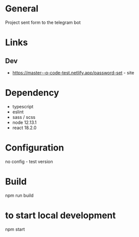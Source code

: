 # General

Project sent form to the telegram bot

# Links

## Dev

* https://master--q-code-test.netlify.app/password-set - site


# Dependency

* typescript
* eslint
* sass / scss
* node 12.13.1
* react 18.2.0


# Configuration
no config - test version

# Build
npm run build 

# to start local development
npm start

